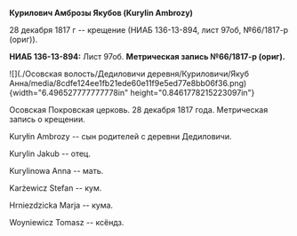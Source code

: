 **Курилович Амброзы Якубов (Kurylin Ambrozy)**

28 декабря 1817 г -- крещение (НИАБ 136-13-894, лист 97об, №66/1817-р
(ориг)).

**НИАБ 136-13-894:** Лист 97об. **Метрическая запись №66/1817-р
(ориг).**

![](./Осовская волость/Дедиловичи деревня/Куриловичи/Якуб Анна/media/8cdfe124ee1fb21ede60e11f9e5ed77e8bb06f36.png){width="6.496527777777778in"
height="0.8461778215223097in"}

Осовская Покровская церковь. 28 декабря 1817 года. Метрическая запись о
крещении.

Kuryłin Ambrozy -- сын родителей с деревни Дедиловичи.

Kurylin Jakub -- отец.

Kurylinowa Anna -- мать.

Karżewicz Stefan -- кум.

Hrniezdzicka Marja -- кума.

Woyniewicz Tomasz -- ксёндз.
